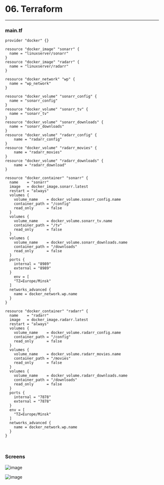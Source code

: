   # 06. Terraform
  ---
  
  ### main.tf
  
```
provider "docker" {}

resource "docker_image" "sonarr" {
  name = "linuxserver/sonarr"
}
resource "docker_image" "radarr" {
  name = "linuxserver/radarr"
}

resource "docker_network" "wp" {
  name = "wp_network"
}

resource "docker_volume" "sonarr_config" {
  name = "sonarr_config"
}
resource "docker_volume" "sonarr_tv" {
  name = "sonarr_tv"
}
resource "docker_volume" "sonarr_downloads" {
  name = "sonarr_downloads"
}
resource "docker_volume" "radarr_config" {
    name = "radarr_config"
}
resource "docker_volume" "radarr_movies" {
    name = "radarr_movies"
}
resource "docker_volume" "radarr_downloads" {
    name = "radarr_download"
}

resource "docker_container" "sonarr" {
  name    = "sonarr"
  image   = docker_image.sonarr.latest
  restart = "always"
  volumes {
    volume_name    = docker_volume.sonarr_config.name
    container_path = "/config"
    read_only      = false
  }
  volumes {
    volume_name    = docker_volume.sonarr_tv.name
    container_path = "/tv"
    read_only      = false
  }
  volumes {
    volume_name    = docker_volume.sonarr_downloads.name
    container_path = "/downloads"
    read_only      = false
  }
  ports {
    internal = "8989"
    external = "8989"
  }
    env = [
    "TZ=Europe/Minsk"
  ]
  networks_advanced {
    name = docker_network.wp.name
  }
}

resource "docker_container" "radarr" {
  name    = "radarr"
  image   = docker_image.radarr.latest
  restart = "always"
  volumes {
    volume_name    = docker_volume.radarr_config.name
    container_path = "/config"
    read_only      = false
  }
  volumes {
    volume_name    = docker_volume.radarr_movies.name
    container_path = "/movies"
    read_only      = false
  }
  volumes {
    volume_name    = docker_volume.radarr_downloads.name
    container_path = "/downloads"
    read_only      = false
  }
  ports {
    internal = "7878"
    external = "7878"
  }
  env = [
    "TZ=Europe/Minsk"
  ]
  networks_advanced {
    name = docker_network.wp.name
  }
}



```  

  ### Screens
  

  ![image](https://raw.githubusercontent.com/Apachy999/sa.it-academy.by/md-sa2-16-21/Katsiaryna_Burmeistser/06.Terraform/sonarr.png "Sonarr")
  
 ![image](https://raw.githubusercontent.com/Apachy999/sa.it-academy.by/md-sa2-16-21/Katsiaryna_Burmeistser/06.Terraform/radarr.png "Radarr")
    
